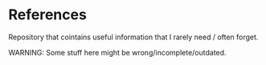 # References
Repository that cointains useful information that I rarely need / often forget.

WARNING: Some stuff here might be wrong/incomplete/outdated.
